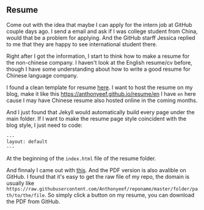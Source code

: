 ## Resume
Come out with the idea that maybe I can apply for the intern job at GitHub couple days ago. I send a email and ask if I was college student from China, would that be a problem for applying. And the GitHub starff Jessica replied to me that they are happy to see international student there.

Right after I got the information, I start to think how to make a resume for the non-chinese company. I haven't look at the English resume/cv before, though I have some understanding about how to write a good resume for Chinese language company.

I found a clean template for resume [here](http://sampleresumetemplate.net/). I want to host the resume on my blog, make it like this https://anthonyeef.github.io/resume/en I have `en` here cause I may have Chinese resume also hosted online in the coming months.

And I just found that Jekyll would automatically build every page under the main folder. If I want to make the resume page style coincident with the blog style, I just need to code:

```
---
layout: default
---
```

At the beginning of the `index.html` file of the resume folder.

And finnaly I came out with [this](https://anthonyeef.github.io/resume/en). And the PDF version is also avalible on GitHub. I found that it's easy to get the raw file of my repo, the domain is usually like `https://raw.githubusercontent.com/Anthonyeef/reponame/master/folder/path/to/the/file`. So simply click a button on my resume, you can download the PDF from GitHub.
